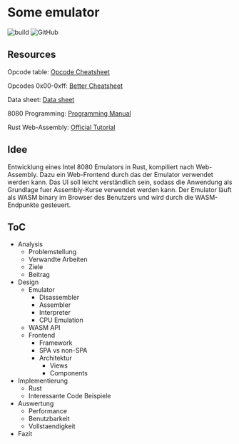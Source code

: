 # Some emulator

![build](https://img.shields.io/github/workflow/status/moorts/name_is_wip/Rust/main)
![GitHub](https://img.shields.io/github/license/moorts/name_is_wip)

## Resources

Opcode table:
[Opcode Cheatsheet](https://tobiasvl.github.io/optable/intel-8080/classic)

Opcodes 0x00-0xff:
[Better Cheatsheet](http://www.emulator101.com/reference/8080-by-opcode.html)

Data sheet:
[Data sheet](https://altairclone.com/downloads/manuals/8080%20Data%20Sheet.pdf)

8080 Programming:
[Programming Manual](https://altairclone.com/downloads/manuals/8080%20Programmers%20Manual.pdf)

Rust Web-Assembly:
[Official Tutorial](https://rustwasm.github.io/docs/book/)

## Idee

Entwicklung eines Intel 8080 Emulators in Rust, kompiliert nach Web-Assembly. Dazu ein Web-Frontend durch das der Emulator verwendet werden kann. Das UI soll leicht verständlich sein, sodass die Anwendung als Grundlage fuer Assembly-Kurse verwendet werden kann. Der Emulator läuft als WASM binary im Browser des Benutzers und wird durch die WASM-Endpunkte gesteuert.

## ToC

* Analysis
  * Problemstellung
  * Verwandte Arbeiten
  * Ziele
  * Beitrag
* Design
  * Emulator
    * Disassembler
    * Assembler
    * Interpreter
    * CPU Emulation
  * WASM API
  * Frontend
    * Framework
    * SPA vs non-SPA
    * Architektur
      * Views
      * Components
* Implementierung
  * Rust
  * Interessante Code Beispiele
* Auswertung
  * Performance
  * Benutzbarkeit
  * Vollstaendigkeit
* Fazit

